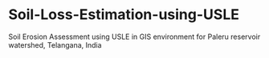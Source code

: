 # Soil-Loss-Estimation-using-USLE
Soil Erosion Assessment using USLE in GIS environment for Paleru reservoir watershed, Telangana, India
